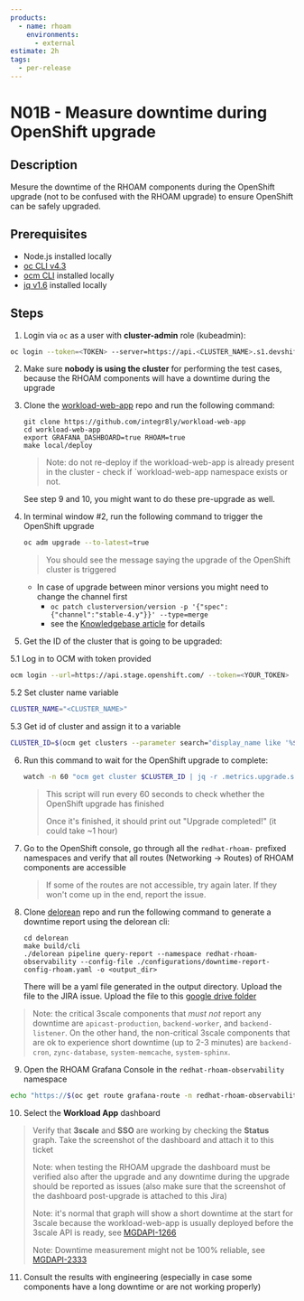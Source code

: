 ```yaml
---
products:
  - name: rhoam
    environments:
      - external
estimate: 2h
tags:
  - per-release
---
```


# N01B - Measure downtime during OpenShift upgrade

## Description

Mesure the downtime of the RHOAM components during the OpenShift upgrade (not to be confused with the RHOAM upgrade) to ensure OpenShift can be safely upgraded.

## Prerequisites

- Node.js installed locally
- [oc CLI v4.3](https://docs.openshift.com/container-platform/3.6/cli_reference/get_started_cli.html#installing-the-cli)
- [ocm CLI](https://github.com/openshift-online/ocm-cli/releases) installed locally
- [jq v1.6](https://github.com/stedolan/jq/releases) installed locally

## Steps

1. Login via `oc` as a user with **cluster-admin** role (kubeadmin):

```bash
oc login --token=<TOKEN> --server=https://api.<CLUSTER_NAME>.s1.devshift.org:6443
```

2. Make sure **nobody is using the cluster** for performing the test cases, because the RHOAM components will have a downtime during the upgrade

3. Clone the [workload-web-app](https://github.com/integr8ly/workload-web-app) repo and run the following command:

   ```
   git clone https://github.com/integr8ly/workload-web-app
   cd workload-web-app
   export GRAFANA_DASHBOARD=true RHOAM=true
   make local/deploy
   ```

   > Note: do not re-deploy if the workload-web-app is already present in the cluster - check if `workload-web-app namespace exists or not.

   See step 9 and 10, you might want to do these pre-upgrade as well.

4. In terminal window #2, run the following command to trigger the OpenShift upgrade

   ```bash
   oc adm upgrade --to-latest=true
   ```

   > You should see the message saying the upgrade of the OpenShift cluster is triggered

   - In case of upgrade between minor versions you might need to change the channel first
     - `oc patch clusterversion/version -p '{"spec":{"channel":"stable-4.y"}}' --type=merge`
     - see the [Knowledgebase article](https://access.redhat.com/solutions/4606811) for details

5. Get the ID of the cluster that is going to be upgraded:

5.1 Log in to OCM with token provided

```bash
ocm login --url=https://api.stage.openshift.com/ --token=<YOUR_TOKEN>
```

5.2 Set cluster name variable

```bash
CLUSTER_NAME="<CLUSTER_NAME>"
```

5.3 Get id of cluster and assign it to a variable

```bash
CLUSTER_ID=$(ocm get clusters --parameter search="display_name like '%$CLUSTER_NAME%'" | jq -r '.items[].id')
```

6. Run this command to wait for the OpenShift upgrade to complete:

   ```bash
   watch -n 60 "ocm get cluster $CLUSTER_ID | jq -r .metrics.upgrade.state | grep -q completed && echo 'Upgrade completed\!'"
   ```

   > This script will run every 60 seconds to check whether the OpenShift upgrade has finished
   >
   > Once it's finished, it should print out "Upgrade completed!" (it could take ~1 hour)

7. Go to the OpenShift console, go through all the `redhat-rhoam-` prefixed namespaces and verify that all routes (Networking -> Routes) of RHOAM components are accessible

   > If some of the routes are not accessible, try again later. If they won't come up in the end, report the issue.

8. Clone [delorean](https://github.com/integr8ly/delorean) repo and run the following command to generate a downtime report using the delorean cli:

   ```
   cd delorean
   make build/cli
   ./delorean pipeline query-report --namespace redhat-rhoam-observability --config-file ./configurations/downtime-report-config-rhoam.yaml -o <output_dir>
   ```

   There will be a yaml file generated in the output directory. Upload the file to the JIRA issue. Upload the file to this [google drive folder](https://drive.google.com/drive/folders/10Gn8fMiZGgW_34kHlC2n1qigdfJytCpx?usp=sharing)

> Note: the critical 3scale components that _must not_ report any downtime are `apicast-production`, `backend-worker`, and `backend-listener`. On the other hand, the non-critical 3scale components that are ok to experience short downtime (up to 2-3 minutes) are `backend-cron`, `zync-database`, `system-memcache`, `system-sphinx`.

9. Open the RHOAM Grafana Console in the `redhat-rhoam-observability` namespace

```bash
echo "https://$(oc get route grafana-route -n redhat-rhoam-observability -o=jsonpath='{.spec.host}')"
```

10. Select the **Workload App** dashboard

> Verify that **3scale** and **SSO** are working by checking the **Status** graph.
> Take the screenshot of the dashboard and attach it to this ticket
>
> Note: when testing the RHOAM upgrade the dashboard must be verified also after the upgrade and any downtime during the upgrade should be reported as issues (also make sure that the screenshot of the dashboard post-upgrade is attached to this Jira)
>
> Note: it's normal that graph will show a short downtime at the start for 3scale because the workload-web-app is usually deployed before the 3scale API is ready, see [MGDAPI-1266](https://issues.redhat.com/browse/MGDAPI-1266)
>
> Note: Downtime measurement might not be 100% reliable, see [MGDAPI-2333](https://issues.redhat.com/browse/MGDAPI-2333)

11. Consult the results with engineering (especially in case some components have a long downtime or are not working properly)

